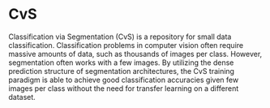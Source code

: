 # CvS
Classification via Segmentation (CvS) is a repository for small data classification.  Classification problems in computer vision often require massive amounts of data, such as thousands of images per class.  However, segmentation often works with a few images.  By utilizing the dense prediction structure of segmentation architectures, the CvS training paradigm is able to achieve good classification accuracies given few images per class without the need for transfer learning on a different dataset.
